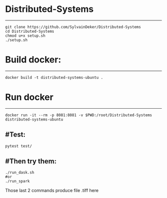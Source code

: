 # Distributed-Systems

-----
```
git clone https://github.com/SylvainDeker/Distributed-Systems
cd Distributed-Systems
chmod u+x setup.sh
./setup.sh
```

# Build docker:
-----
```
docker build -t distributed-systems-ubuntu .
```

# Run docker
-----
```
docker run -it --rm -p 8081:8081 -v $PWD:/root/Distributed-Systems distributed-systems-ubuntu
```

#Test:
-----
```
pytest test/
```

#Then try them:
-----
```
./run_dask.sh
#or
./run_spark
```
Those last 2 commands produce file .tiff here
